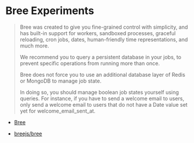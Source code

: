 # Bree Experiments

> Bree was created to give you fine-grained control with simplicity, and has
> built-in support for workers, sandboxed processes, graceful reloading, cron
> jobs, dates, human-friendly time representations, and much more.
>
> We recommend you to query a persistent database in your jobs, to prevent
> specific operations from running more than once.
>
> Bree does not force you to use an additional database layer of Redis or
> MongoDB to manage job state.
>
> In doing so, you should manage boolean job states yourself using queries. For
> instance, if you have to send a welcome email to users, only send a welcome
> email to users that do not have a Date value set yet for
> welcome_email_sent_at.

- [Bree](https://jobscheduler.net/)

- [breejs/bree](https://github.com/breejs/bree)
